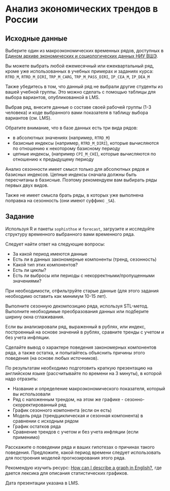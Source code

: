 # Анализ экономических трендов в России

## Исходные данные

Выберите один из макроэкономических временных рядов, доступных в [Едином архиве экономических и социологических данных НИУ ВШЭ](http://sophist.hse.ru/hse/nindex.shtml).


Вы можете выбрать любой ежемесячный или ежеквартальный ряд, кроме уже использованных в учебных примерах и заданиях курса:
`RTRD_M`, `RTRD_M_DIRI`, `TRP_M_CARG`, `TRP_M_PASS_DIRI`, `IP_CEA_M`, `IP_DEA_M`


Также убедитесь в том, что данный ряд не выбрали другие студенты из вашей учебной группы. Это можно сделать с помощью таблицы для выбора вариантов, опубликованной в LMS.


Выбрав ряд, внесите данные о составе своей рабочей группы (1-3 человека) и коде выбранного вами показателя в таблицу выбора вариантов (см. LMS).


Обратите внимание, что в базе данных есть три вида рядов:
- в абсолютных значениях (например, `RTRD_M`)
- базисные индексы (например, `RTRD_M_DIRI`), которые вычисляются по отношению к некоторому базисному периоду
- цепные индексы, (например `CPI_M_CHI`), которые вычисляются по отношению к предыдущему периоду


Анализ сезонности имеет смысл только для абсолютных рядов и базисных индексов. Цепные индексы сначала должны быть пересчитаны в базисные. Поэтому рекомендуем вам выбирать ряды первых двух видов.

Также не имеет смысла брать ряды, в которых уже выполнена поправка на сезонность (они имеют суффикс `_SA`).



## Задание

Используя R и пакеты `sophisthse` и `forecast`, загрузите и исследуйте структуру временного выбранного вами временного ряда.

Следует найти ответ на следующие вопросы:

- За какой период имеются данные
- Есть ли в данных закономерные компоненты (тренд, сезонность)
- Какой тип этих компонентов?
- Есть ли циклы?
- Есть ли выбросы или периоды с некорректными/пропущенными значениями?


При необходимости, отфильтруйте старые данные (для этого задания необходимо оставить как минимум 10-15 лет).

Выполните сезонную декомпозицию ряда, используя STL-метод. Выполните необходимые преобразования данных или подберите ширину окна сглаживания.

Если вы анализировали ряд, выраженный в рублях, или индекс, построенный на основе значений в рублях, сравните тренды с учетом и без учета инфляции.

Сделайте вывод о характере поведения закономерных компонентов ряда, а также остатка, и попытайтесь объяснить причины этого поведения (на основе любых источников).


По результатам необходимо подготовить краткую презентацию на английском языке (рассчитывайте по времени на 3 минуты), в которой надо отразить:
- Название и определение макроэкономического показателя, который вы использовали
- Ряд с наложенным трендом, на этом же графике - сезонно-скорректированный ряд
- График сезонного компонента (если он есть)
- Модель ряда (трендциклическая и сезонная компонента) в сравнении с исходным рядом
- График остатков ряда
- Сравнение трендов с учетом и без учета инфляции (если применимо)

Расскажите о поведении ряда и ваших гипотезах о причинах такого поведения. Предложите, какой период времени следует использовать для построения моделей прогнозирования этого ряда.

Рекомендую изучить ресурс: [How can I describe a graph in English?](http://www.stgeorges.co.uk/blog/how-can-i-describe-a-graph-ielts-writing-task-part-1-business-english), где дается лексика для описания статистических графиков.

Дата презентации указана в LMS.
